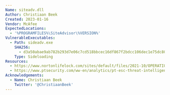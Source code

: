 ```yaml
---
Name: siteadv.dll
Author: Christiaan Beek
Created: 2023-01-16
Vendor: McAfee
ExpectedLocations:
  - '%PROGRAMFILES%\SiteAdvisor\%VERSION%'
VulnerableExecutables:
  - Path: sideadv.exe
    SHA256:
      - d3a50abae9ab782b293d7e06c7cd518bbcec16df867f2bdcc106dec1e75dc80b
    Type: Sideloading
Resources:
  - https://www.nortonlifelock.com/sites/default/files/2021-10/OPERATION%20EXORCIST%20White%20Paper.pdf
  - https://www.ptsecurity.com/ww-en/analytics/pt-esc-threat-intelligence/space-pirates-tools-and-connections/
Acknowledgements:
  - Name: Christiaan Beek
    Twitter: '@ChristiaanBeek'
---
```


